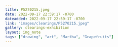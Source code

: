 ```yaml
---
title: P5270215.jpeg
date: 2022-09-17 22:59:17 -0700
dateadded: 2022-09-17 22:59:17 -0700
link: "images/clearings/P5270215.jpeg"
gallery: clearings-exhibition
layout: img_note
tags: ["drawing", "art", "Martha", "Grapefruits"]
--- 
```

